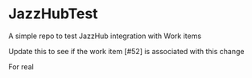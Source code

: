 JazzHubTest
===========

A simple repo to test JazzHub integration with Work items

Update this to see if the work item [#52] is associated with this change

For real
